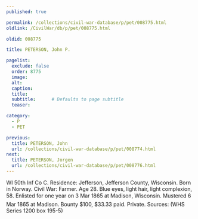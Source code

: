 ```yaml
---
published: true

permalink: /collections/civil-war-database/p/pet/008775.html
oldlink: /CivilWar/db/p/pet/008775.html

oldid: 008775

title: PETERSON, John P.

pagelist:
  exclude: false
  order: 8775
  image: 
  alt:
  caption:
  title:
  subtitle:      # Defaults to page subtitle
  teaser:

category: 
  - P 
  - PET

previous:
  title: PETERSON, John
  url: /collections/civil-war-database/p/pet/008774.html  
next:
  title: PETERSON, Jorgen
  url: /collections/civil-war-database/p/pet/008776.html   
---
```

WI 50th Inf Co C. Residence: Jefferson, Jefferson County, Wisconsin. Born in Norway. Civil War: Farmer. Age 28. Blue eyes, light hair, light complexion, 5&#146;8&#148;. Enlisted for one year on 3 Mar 1865 at Madison, Wisconsin. Mustered 6 Mar 1865 at Madison. Bounty $100, $33.33 paid. Private. Sources: (WHS Series 1200 box 195-5)